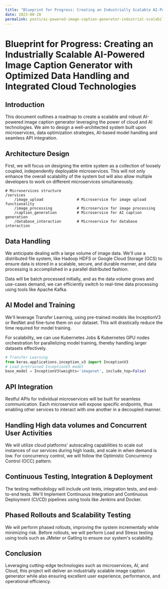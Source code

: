 ```yaml
---
title: "Blueprint for Progress: Creating an Industrially Scalable AI-Powered Image Caption Generator with Optimized Data Handling and Integrated Cloud Technologies"
date: 2023-08-20
permalink: posts/ai-powered-image-caption-generator-industrial-scalability-optimized-data-handling-cloud-technologies
---
```


# Blueprint for Progress: Creating an Industrially Scalable AI-Powered Image Caption Generator with Optimized Data Handling and Integrated Cloud Technologies

## Introduction

This document outlines a roadmap to create a scalable and robust AI-powered image caption generator leveraging the power of cloud and AI technologies. We aim to design a well-architected system built upon microservices, data optimization strategies, AI-based model handling and seamless API integration.

## Architecture Design

First, we will focus on designing the entire system as a collection of loosely coupled, independently deployable microservices. This will not only enhance the overall scalability of the system but will also allow multiple developers to work on different microservices simultaneously.

```shell
# Microservices structure
/services
    /image_upload               # Microservice for image upload functionality
    /image_processing           # Microservice for image processing
    /caption_generation         # Microservice for AI caption generation
    /database_interaction       # Microservice for database interaction
```

## Data Handling

We anticipate dealing with a large volume of image data. We'll use a distributed file system, like Hadoop HDFS or Google Cloud Storage (GCS) to ensure data is stored in a scalable, secure, and durable manner, and data processing is accomplished in a parallel distributed fashion.

Data will be batch processed initially, and as the data volume grows and use-cases demand, we can efficiently switch to real-time data processing using tools like Apache Kafka.

## AI Model and Training

We'll leverage Transfer Learning, using pre-trained models like InceptionV3 or ResNet and fine-tune them on our dataset. This will drastically reduce the time required for model training.

For scalability, we can use Kubernetes Jobs & Kubernetes GPU nodes orchestration for parallelizing model training, thereby handling larger datasets effectively.

```python
# Transfer Learning
from keras.applications.inception_v3 import InceptionV3
# Load pretrained InceptionV3 model
base_model = InceptionV3(weights='imagenet', include_top=False)
```

## API Integration

Restful APIs for individual microservices will be built for seamless communication. Each microservice will expose specific endpoints, thus enabling other services to interact with one another in a decoupled manner.

## Handling High data volumes and Concurrent User Activities

We will utilize cloud platforms' autoscaling capabilities to scale out instances of our services during high loads, and scale in when demand is low. For concurrency control, we will follow the Optimistic Concurrency Control (OCC) pattern.

## Continuous Testing, Integration & Deployment

The testing methodology will include unit tests, integration tests, and end-to-end tests. We'll Implement Continuous Integration and Continuous Deployment (CI/CD) pipelines using tools like Jenkins and Docker.

## Phased Rollouts and Scalability Testing

We will perform phased rollouts, improving the system incrementally while minimizing risk. Before rollouts, we will perform Load and Stress testing using tools such as JMeter or Gatling to ensure our system's scalability.

## Conclusion

Leveraging cutting-edge technologies such as microservices, AI, and Cloud, this project will deliver an industrially scalable image caption generator while also ensuring excellent user experience, performance, and operational efficiency.
